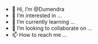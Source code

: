 - 👋 Hi, I’m @Dumendra
- 👀 I’m interested in ...
- 🌱 I’m currently learning ...
- 💞️ I’m looking to collaborate on ...
- 📫 How to reach me ...

<!---
Dumendra/Dumendra is a ✨ special ✨ repository because its `README.md` (this file) appears on your GitHub profile.
You can click the Preview link to take a look at your changes.
--->
